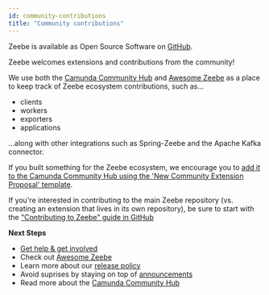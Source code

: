 ```yaml
---
id: community-contributions
title: "Community contributions"
---
```


Zeebe is available as Open Source Software on [GitHub](https://github.com/zeebe-io/zeebe).

Zeebe welcomes extensions and contributions from the community!

We use both the [Camunda Community Hub](https://github.com/Camunda-Community-Hub/community/) and [Awesome Zeebe](https://awesome.zeebe.io/) as a place to keep track of Zeebe ecosystem contributions, such as...

- clients
- workers
- exporters
- applications

...along with other integrations such as Spring-Zeebe and the Apache Kafka connector.

If you built something for the Zeebe ecosystem, we encourage you to [add it to the Camunda Community Hub using the 'New Community Extension Proposal' template](https://github.com/Camunda-Community-Hub/community/issues/new?assignees=&labels=&template=new-community-extension-proposal-template.md&title=).

If you're interested in contributing to the main Zeebe repository (vs. creating an extension that lives in its own repository), be sure to start with the ["Contributing to Zeebe" guide in GitHub](https://github.com/zeebe-io/zeebe/blob/master/CONTRIBUTING.md)

**Next Steps**

- [Get help & get involved](get-help-get-involved.md)
- Check out [Awesome Zeebe](https://awesome.zeebe.io/)
- Learn more about our [release policy](reference/release-policy.md)
- Avoid suprises by staying on top of [announcements](reference/announcements.md)
- Read more about the [Camunda Community Hub](https://camunda.com/blog/2021/03/introducing-the-camunda-community-hub/)
